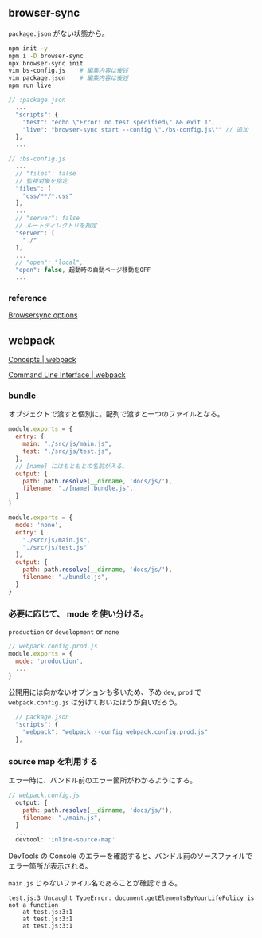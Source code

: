 ## browser-sync

`package.json` がない状態から。

```bash
npm init -y
npm i -D browser-sync
npx browser-sync init
vim bs-config.js	# 編集内容は後述
vim package.json	# 編集内容は後述
npm run live
```


```js
// :package.json
  ...
  "scripts": {
    "test": "echo \"Error: no test specified\" && exit 1",
    "live": "browser-sync start --config \"./bs-config.js\"" // 追加
  },
  ...
```

```js
// :bs-config.js
  ...
  // "files": false
  // 監視対象を指定
  "files": [
    "css/**/*.css"
  ],
  ...
  // "server": false
  // ルートディレクトリを指定
  "server": [
    "./"
  ],
  ...
  // "open": "local",
  "open": false, 起動時の自動ページ移動をOFF
  ...
```

### reference

[Browsersync options](https://browsersync.io/docs/options)


## webpack

[Concepts \| webpack](https://webpack.js.org/concepts/)

[Command Line Interface \| webpack](https://webpack.js.org/api/cli/)

### bundle

オブジェクトで渡すと個別に。配列で渡すと一つのファイルとなる。

```js
module.exports = {
  entry: {
    main: "./src/js/main.js",
    test: "./src/js/test.js",
  },
  // [name] にはもともとの名前が入る。
  output: {
    path: path.resolve(__dirname, 'docs/js/'),
    filename: "./[name].bundle.js",
  }
}
```

```js
module.exports = {
  mode: 'none',
  entry: [
    "./src/js/main.js",
    "./src/js/test.js"
  ],
  output: {
    path: path.resolve(__dirname, 'docs/js/'),
    filename: "./bundle.js",
  }
}
```
### 必要に応じて、 mode を使い分ける。

`production` or `development` or `none`

```js
// webpack.config.prod.js
module.exports = {
  mode: 'production',
  ...
}
```

公開用には向かないオプションも多いため、予め `dev`, `prod` で `webpack.config.js` は分けておいたほうが良いだろう。 

```js
  // package.json
  "scripts": {
    "webpack": "webpack --config webpack.config.prod.js"
  },
```

### source map を利用する

エラー時に、バンドル前のエラー箇所がわかるようにする。

```js
// webpack.config.js
  output: {
    path: path.resolve(__dirname, 'docs/js/'),
    filename: "./main.js",
  }
  ...
  devtool: 'inline-source-map'
```

DevTools の Console のエラーを確認すると、バンドル前のソースファイルでエラー箇所が表示される。

`main.js` じゃないファイル名であることが確認できる。

```
test.js:3 Uncaught TypeError: document.getElementsByYourLifePolicy is not a function
    at test.js:3:1
    at test.js:3:1
    at test.js:3:1
```

